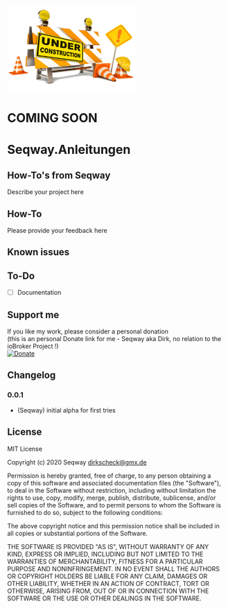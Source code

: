 <img src="Pics/Under-Construction.png" width="300" height="200"/>

# **COMING SOON**
# **Seqway.Anleitungen**

## How-To's from Seqway

Describe your project here

## How-To

Please provide your feedback here

## Known issues

## To-Do
* [ ] Documentation

## Support me
If you like my work, please consider a personal donation  
(this is an personal Donate link for me - Seqway aka Dirk, no relation to the ioBroker Project !)  
[![Donate](https://raw.githubusercontent.com/iobroker-community-adapters/ioBroker.sourceanalytix/master/admin/button.png)](http://paypal.me/Seqway)

## Changelog

### 0.0.1
* (Seqway) initial alpha for first tries

## License
MIT License

Copyright (c) 2020 Seqway <dirkscheck@gmx.de>

Permission is hereby granted, free of charge, to any person obtaining a copy
of this software and associated documentation files (the "Software"), to deal
in the Software without restriction, including without limitation the rights
to use, copy, modify, merge, publish, distribute, sublicense, and/or sell
copies of the Software, and to permit persons to whom the Software is
furnished to do so, subject to the following conditions:

The above copyright notice and this permission notice shall be included in all
copies or substantial portions of the Software.

THE SOFTWARE IS PROVIDED "AS IS", WITHOUT WARRANTY OF ANY KIND, EXPRESS OR
IMPLIED, INCLUDING BUT NOT LIMITED TO THE WARRANTIES OF MERCHANTABILITY,
FITNESS FOR A PARTICULAR PURPOSE AND NONINFRINGEMENT. IN NO EVENT SHALL THE
AUTHORS OR COPYRIGHT HOLDERS BE LIABLE FOR ANY CLAIM, DAMAGES OR OTHER
LIABILITY, WHETHER IN AN ACTION OF CONTRACT, TORT OR OTHERWISE, ARISING FROM,
OUT OF OR IN CONNECTION WITH THE SOFTWARE OR THE USE OR OTHER DEALINGS IN THE
SOFTWARE.